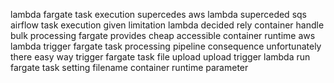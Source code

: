 lambda fargate task execution supercedes aws lambda superceded sqs airflow task execution given limitation lambda decided rely container handle bulk processing fargate provides cheap accessible container runtime aws lambda trigger fargate task processing pipeline consequence unfortunately there easy way trigger fargate task file upload upload trigger lambda run fargate task setting filename container runtime parameter